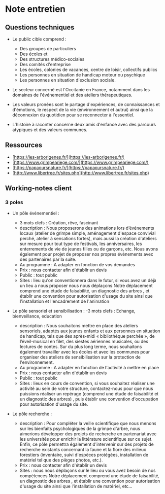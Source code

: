 # Note entretien

## Questions techniques

- Le public cible comprend :

  - Des groupes de particuliers
  - Des écoles et
  - Des structures médico-sociales
  - Des comités d'entreprise
  - Les écoles, colonies de vacances, centre de loisir, collectifs publics
  - Les personnes en situation de handicap moteur ou psychique
  - Les personnes en situation d'exclusion sociale.

- Le secteur concerné est l'Occitanie en France, notamment dans les domaines de l'événementiel et des ateliers thérapeutiques.

- Les valeurs pronées sont le partage d'expériences, de connaissances et d'émotions, le respect de la vie (environnement et autrui) ainsi que la déconnexion du quotidien pour se reconnecter à l'essentiel.

- L'histoire à raconter concerne deux amis d'enfance avec des parcours atypiques
  et des valeurs communes.

## Ressources

- [https://les-arborigenes.fr/](https://les-arborigenes.fr/)
- [https://www.grimpeariege.com/](https://www.grimpeariege.com/)
- [https://papaoursnature.fr/](https://papaoursnature.fr/)
- [http://www.libertree.fr/sites.php](http://www.libertree.fr/sites.php)

## Working-notes client

### 3 poles

- Un pôle événementiel :
  - 3 mots clefs : Création, rêve, fascinant
  - description : Nous proposerons des animations lors d’événements locaux (atelier de grimpe simple, aménagement d'espace convivial perché, atelier à sensations fortes), mais aussi la création d'ateliers sur mesure pour tout type de festivals, les anniversaires, les enterrements de vie de jeunes filles ou de garçons, etc. Nous avons également pour projet de proposer nos propres événements avec des partenaires par la suite.
  - Au programme : A adapter en fonction de vos demandes
  - Prix : nous contacter afin d'établir un devis
  - Public : tout public
  - Sites : lieu qu'on conventionnera dans le futur, si vous avez un déjà un lieu a nous proposer nous nous déplaçons
    Notre déplacement comprend une étude de faisabilité, un diagnostic des arbres , et établir une convention pour autorisation d'usage du site ainsi que l'installation et l'encadrement de l'animation
- Le pôle sensoriel et sensibilisation :
  -3 mots clefs : Echange, bienveillance, education

  - description : Nous souhaitons mettre en place des ateliers sensoriels, adaptés aux jeunes enfants et aux personnes en situation de handicap, tels que des après-midi « bibliothèque perchée », de l’éveil-musical en filet, des siestes aériennes musicales, ou des lectures de contes. Sur du plus long terme, nous souhaitons également travailler avec les écoles et avec les communes pour organiser des ateliers de sensibilisation sur la protection de l'environnement.
  - Au programme : A adapter en fonction de l'activité à mettre en place
  - Prix : nous contacter afin d'établir un devis
  - Public : tout public
  - Sites : lieux en cours de convention, si vous souhaitez réaliser une activité au sein de votre structure, contactez-nous pour que nous puissions réaliser un repérage (comprend une étude de faisabilité et un diagnostic des arbres) , puis établir une convention d'occupation pour autorisation d'usage du site.

- Le pôle recherche :
  - description : Pour compléter la veille scientifique que nous menons sur les bienfaits psychologiques de la grimpe d'arbre, nous aimerions développer des projets de recherche en partenariat avec les universités pour enrichir la littérature scientifique sur ce sujet. Enfin, ce pôle permettra également d'intervenir sur des projets de recherche existants concernant la faune et la flore des milieux forestiers (inventaire, suivi d'espèces protégées, installation de matériel tel que des pièges photos, etc.).
  - Prix : nous contacter afin d'établir un devis
  - Sites : nous nous déplaçons sur le lieu ou vous avez besoin de nos compétences
    Notre déplacement comprend une étude de faisabilité, un diagnostic des arbres , et établir une convention pour autorisation d'usage du site ainsi que l'installation de matériel, etc...
